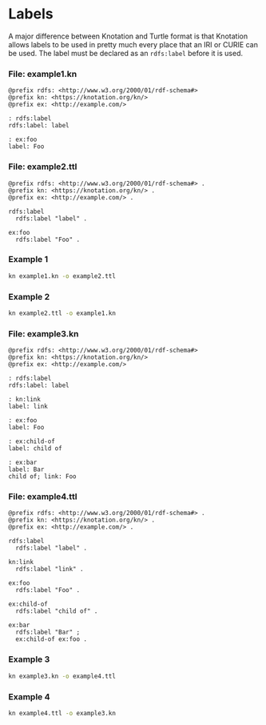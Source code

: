 # Labels

A major difference between Knotation and Turtle format is that Knotation allows labels to be used in pretty much every place that an IRI or CURIE can be used. The label must be declared as an `rdfs:label` before it is used.

### File: example1.kn

```kn
@prefix rdfs: <http://www.w3.org/2000/01/rdf-schema#>
@prefix kn: <https://knotation.org/kn/>
@prefix ex: <http://example.com/>

: rdfs:label
rdfs:label: label

: ex:foo
label: Foo
```

### File: example2.ttl

```ttl
@prefix rdfs: <http://www.w3.org/2000/01/rdf-schema#> .
@prefix kn: <https://knotation.org/kn/> .
@prefix ex: <http://example.com/> .

rdfs:label
  rdfs:label "label" .

ex:foo
  rdfs:label "Foo" .
```

### Example 1

```sh
kn example1.kn -o example2.ttl
```

### Example 2

```sh
kn example2.ttl -o example1.kn
```

### File: example3.kn

```kn
@prefix rdfs: <http://www.w3.org/2000/01/rdf-schema#>
@prefix kn: <https://knotation.org/kn/>
@prefix ex: <http://example.com/>

: rdfs:label
rdfs:label: label

: kn:link
label: link

: ex:foo
label: Foo

: ex:child-of
label: child of

: ex:bar
label: Bar
child of; link: Foo
```

### File: example4.ttl

```ttl
@prefix rdfs: <http://www.w3.org/2000/01/rdf-schema#> .
@prefix kn: <https://knotation.org/kn/> .
@prefix ex: <http://example.com/> .

rdfs:label
  rdfs:label "label" .

kn:link
  rdfs:label "link" .

ex:foo
  rdfs:label "Foo" .

ex:child-of
  rdfs:label "child of" .

ex:bar
  rdfs:label "Bar" ;
  ex:child-of ex:foo .
```

### Example 3

```sh
kn example3.kn -o example4.ttl
```

### Example 4

```sh
kn example4.ttl -o example3.kn
```
